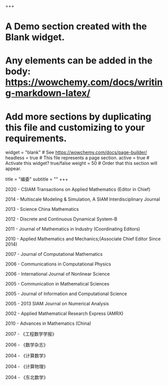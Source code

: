 +++
# A Demo section created with the Blank widget.
# Any elements can be added in the body: https://wowchemy.com/docs/writing-markdown-latex/
# Add more sections by duplicating this file and customizing to your requirements.

widget = "blank"  # See https://wowchemy.com/docs/page-builder/
headless = true  # This file represents a page section.
active = true  # Activate this widget? true/false
weight = 50  # Order that this section will appear.

title = "编委"
subtitle = ""
+++

2020 -		           CSIAM Transactions on Applied Mathematics (Editor in Chief)

2014 -		           Multiscale Modeling & Simulation, A SIAM Interdisciplinary Journal

2013 -		           Science China Mathematics

2012 -		           Discrete and Continuous Dynamical System-B

2011 -		           Journal of Mathematics in Industry (Coordinating Editors)

2010 -		           Applied Mathematics and Mechanics;(Associate Chief Editor Since 2014)

2007 -		           Journal of Computational Mathematics

2006 -		           Communications in Computational Physics

2006 -		           International Journal of Nonlinear Science

2005 -		           Communication in Mathematical Sciences

2005 -		           Journal of Information and Computational Science

2005 - 2013	           SIAM Journal on Numerical Analysis

2002 -		           Applied Mathematical Research Express (AMRX)

2010 -		           Advances in Mathematics (China)

2007 -  		      《工程数学学报》

2006 -  		      《数学杂志》

2004 -  		      《计算数学》  

2004 -  		      《计算物理》  

2004 -  		      《东北数学》